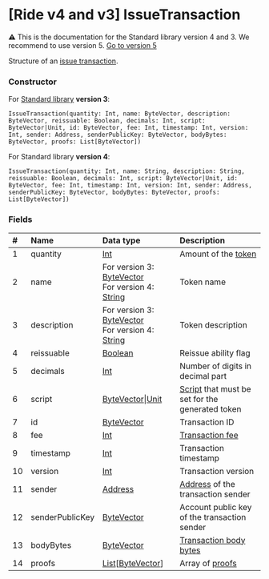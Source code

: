 # [Ride v4 and v3] IssueTransaction

:warning: This is the documentation for the Standard library version 4 and 3. We recommend to use version 5. [Go to version 5](/en/ride/structures/transaction-structures/issue-transaction)

Structure of an [issue transaction](/en/blockchain/transaction-type/issue-transaction).

### Constructor

For [Standard library](/en/ride/script/standard-library) **version 3**:

``` ride
IssueTransaction(quantity: Int, name: ByteVector, description: ByteVector, reissuable: Boolean, decimals: Int, script: ByteVector|Unit, id: ByteVector, fee: Int, timestamp: Int, version: Int, sender: Address, senderPublicKey: ByteVector, bodyBytes: ByteVector, proofs: List[ByteVector])
```

For Standard library **version 4**:

``` ride
IssueTransaction(quantity: Int, name: String, description: String, reissuable: Boolean, decimals: Int, script: ByteVector|Unit, id: ByteVector, fee: Int, timestamp: Int, version: Int, sender: Address, senderPublicKey: ByteVector, bodyBytes: ByteVector, proofs: List[ByteVector])
```

### Fields

| # | Name | Data type | Description |
| :--- | :--- | :--- | :--- |
| 1 | quantity | [Int](/en/ride/data-types/int) | Amount of the [token](/en/blockchain/token/) |
| 2 | name | For version 3: [ByteVector](/en/ride/data-types/byte-vector)<br>For version 4: [String](/en/ride/data-types/string) | Token name |
| 3 | description | For version 3: [ByteVector](/en/ride/data-types/byte-vector)<br>For version 4: [String](/en/ride/data-types/string) | Token description |
| 4 | reissuable | [Boolean](/en/ride/data-types/boolean) | Reissue ability flag |
| 5 | decimals | [Int](/en/ride/data-types/int) | Number of digits in decimal part |
| 6 | script | [ByteVector](/en/ride/data-types/byte-vector)&#124;[Unit](/en/ride/data-types/unit) | [Script](/en/ride/script/) that must be set for the generated token |
| 7 | id | [ByteVector](/en/ride/data-types/byte-vector) | Transaction ID |
| 8 | fee | [Int](/en/ride/data-types/int) | [Transaction fee](/en/blockchain/transaction/transaction-fee) |
| 9 | timestamp | [Int](/en/ride/data-types/int) | Transaction timestamp |
| 10 | version | [Int](/en/ride/data-types/int) | Transaction version |
| 11 | sender | [Address](/en/ride/structures/common-structures/address) | [Address](/en/blockchain/account/address) of the transaction sender |
| 12 | senderPublicKey | [ByteVector](/en/ride/data-types/byte-vector) | Account public key of the transaction sender |
| 13 | bodyBytes | [ByteVector](/en/ride/data-types/byte-vector) | [Transaction body bytes](/en/blockchain/glossary#t) |
| 14 | proofs | [List](/en/ride/data-types/list)[[ByteVector](/en/ride/data-types/byte-vector)] | Array of [proofs](/en/blockchain/transaction/transaction-proof) |
